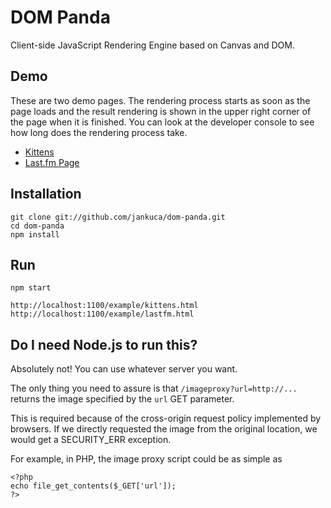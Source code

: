 # DOM Panda

Client-side JavaScript Rendering Engine based on Canvas and DOM.

## Demo

These are two demo pages. The rendering process starts as soon as the page loads and the result rendering is shown in the upper right corner of the page when it is finished. You can look at the developer console to see how long does the rendering process take.

- [Kittens](http://dom-panda.node.jankuca.com/example/kittens.html)
- [Last.fm Page](http://dom-panda.node.jankuca.com/example/lastfm.html)

## Installation ##

    git clone git://github.com/jankuca/dom-panda.git
    cd dom-panda
    npm install

## Run ##

    npm start

    http://localhost:1100/example/kittens.html
    http://localhost:1100/example/lastfm.html

## Do I need Node.js to run this? ##

Absolutely not! You can use whatever server you want.

The only thing you need to assure is that `/imageproxy?url=http://...` returns the image specified by the `url` GET parameter.

This is required because of the cross-origin request policy implemented by browsers. If we directly requested the image from the original location, we would get a SECURITY_ERR exception.

For example, in PHP, the image proxy script could be as simple as

    <?php
    echo file_get_contents($_GET['url']);
    ?>
